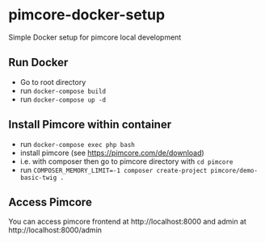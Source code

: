 # pimcore-docker-setup
Simple Docker setup for pimcore local development

## Run Docker
* Go to root directory
* run `docker-compose build`
* run `docker-compose up -d`

## Install Pimcore within container
* run `docker-compose exec php bash`
* install pimcore (see https://pimcore.com/de/download)
* i.e. with composer then go to pimcore directory with `cd pimcore`
* run `COMPOSER_MEMORY_LIMIT=-1 composer create-project pimcore/demo-basic-twig .`

## Access Pimcore 
You can access pimcore frontend at http://localhost:8000 and admin at http://localhost:8000/admin
